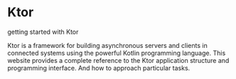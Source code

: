 # Ktor

getting started with Ktor

Ktor is a framework for building asynchronous servers and clients in connected systems using the powerful Kotlin programming language. This website provides a complete reference to the Ktor application structure and programming interface. And how to approach particular tasks.
